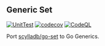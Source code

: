 ## Generic Set

[![UnitTest](https://github.com/magejiCoder/set/actions/workflows/testing.yaml/badge.svg)](https://github.com/magejiCoder/set/actions/workflows/testing.yaml)
[![codecov](https://codecov.io/gh/magejiCoder/set/branch/master/graph/badge.svg?token=OS0J3ZALXS)](https://codecov.io/gh/magejiCoder/set)
[![CodeQL](https://github.com/magejiCoder/set/actions/workflows/codeql.yaml/badge.svg)](https://github.com/magejiCoder/set/actions/workflows/codeql.yaml)


Port [scylladb/go-set](https://github.com/scylladb/go-set) to Go Generics.
